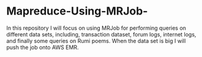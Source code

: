 # Mapreduce-Using-MRJob-
In this repository I will focus on using MRJob for performing queries on different data sets, including, transaction dataset, forum logs, internet logs, and finally some queries on Rumi poems. When the data set is big I will push the job onto AWS EMR.
